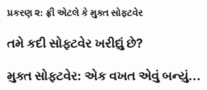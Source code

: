 પ્રકરણ ૨: ફ્રી એટલે કે મુક્ત સોફ્ટવેર
---------------------------

તમે કદી સોફ્ટવેર ખરીદ્યું છે?
===================

મુક્ત સોફ્ટવેર: એક વખત એવું બન્યું...
============================
